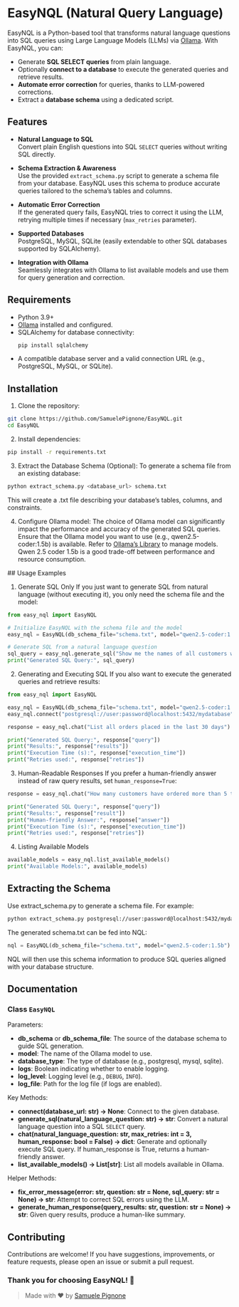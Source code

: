 # EasyNQL (Natural Query Language)

EasyNQL is a Python-based tool that transforms natural language questions into SQL queries using Large Language Models (LLMs) via [Ollama](https://ollama.com/). With EasyNQL, you can:

- Generate **SQL SELECT queries** from plain language.
- Optionally **connect to a database** to execute the generated queries and retrieve results.
- **Automate error correction** for queries, thanks to LLM-powered corrections.
- Extract a **database schema** using a dedicated script.

## Features

- **Natural Language to SQL**  
  Convert plain English questions into SQL `SELECT` queries without writing SQL directly.

- **Schema Extraction & Awareness**  
  Use the provided `extract_schema.py` script to generate a schema file from your database. EasyNQL uses this schema to produce accurate queries tailored to the schema’s tables and columns.

- **Automatic Error Correction**  
  If the generated query fails, EasyNQL tries to correct it using the LLM, retrying multiple times if necessary (`max_retries` parameter).

- **Supported Databases**  
  PostgreSQL, MySQL, SQLite (easily extendable to other SQL databases supported by SQLAlchemy).

- **Integration with Ollama**  
  Seamlessly integrates with Ollama to list available models and use them for query generation and correction.

## Requirements

- Python 3.9+  
- [Ollama](https://ollama.com/) installed and configured.  
- SQLAlchemy for database connectivity:
  ```bash
  pip install sqlalchemy
  ```
- A compatible database server and a valid connection URL (e.g., PostgreSQL, MySQL, or SQLite).

## Installation

1. Clone the repository:

```bash
git clone https://github.com/SamuelePignone/EasyNQL.git
cd EasyNQL
```

2. Install dependencies:

```bash
pip install -r requirements.txt
```

3. Extract the Database Schema (Optional):
To generate a schema file from an existing database:

```bash
python extract_schema.py <database_url> schema.txt
```
This will create a .txt file describing your database’s tables, columns, and constraints.

4. Configure Ollama model:
The choice of Ollama model can significantly impact the performance and accuracy of the generated SQL queries.
Ensure that the Ollama model you want to use (e.g., qwen2.5-coder:1.5b) is available. Refer to [Ollama’s Library](https://ollama.com/library) to manage models.
Qwen 2.5 coder 1.5b is a good trade-off between performance and resource consumption.

## Usage Examples
1. Generate SQL Only
If you just want to generate SQL from natural language (without executing it), you only need the schema file and the model:

```python
from easy_nql import EasyNQL

# Initialize EasyNQL with the schema file and the model
easy_nql = EasyNQL(db_schema_file="schema.txt", model="qwen2.5-coder:1.5b", logs=True)

# Generate SQL from a natural language question
sql_query = easy_nql.generate_sql("Show me the names of all customers who bought 'Product X'")
print("Generated SQL Query:", sql_query)
```

2. Generating and Executing SQL
If you also want to execute the generated queries and retrieve results:

```python
from easy_nql import EasyNQL

easy_nql = EasyNQL(db_schema_file="schema.txt", model="qwen2.5-coder:1.5b", logs=True)
easy_nql.connect("postgresql://user:password@localhost:5432/mydatabase")

response = easy_nql.chat("List all orders placed in the last 30 days")

print("Generated SQL Query:", response["query"])
print("Results:", response["results"])
print("Execution Time (s):", response["execution_time"])
print("Retries used:", response["retries"])
```

3. Human-Readable Responses 
If you prefer a human-friendly answer instead of raw query results, set `human_response=True`:

```python
response = easy_nql.chat("How many customers have ordered more than 5 times?", human_response=True)

print("Generated SQL Query:", response["query"])
print("Results:", response["result"])
print("Human-friendly Answer:", response["answer"])
print("Execution Time (s):", response["execution_time"])
print("Retries used:", response["retries"])
```

4. Listing Available Models
```python
available_models = easy_nql.list_available_models()
print("Available Models:", available_models)
```

## Extracting the Schema
Use extract_schema.py to generate a schema file. For example:

```bash
python extract_schema.py postgresql://user:password@localhost:5432/mydatabase schema.txt
```
The generated schema.txt can be fed into NQL:

```python
nql = EasyNQL(db_schema_file="schema.txt", model="qwen2.5-coder:1.5b")
```

NQL will then use this schema information to produce SQL queries aligned with your database structure.

## Documentation

### Class `EasyNQL`

Parameters:

- **db_schema** or **db_schema_file**: The source of the database schema to guide SQL generation.
- **model**: The name of the Ollama model to use.
- **database_type**: The type of database (e.g., postgresql, mysql, sqlite).
- **logs**: Boolean indicating whether to enable logging.
- **log_level**: Logging level (e.g., `DEBUG`, `INFO`).
- **log_file**: Path for the log file (if logs are enabled).

Key Methods:

- **connect(database_url: str) -> None**: Connect to the given database.
- **generate_sql(natural_language_question: str) -> str**: Convert a natural language question into a SQL `SELECT` query.
- **chat(natural_language_question: str, max_retries: int = 3, human_response: bool = False) -> dict**: Generate and optionally execute SQL query. If human_response is True, returns a human-friendly answer.
- **list_available_models() -> List[str]**: List all models available in Ollama.

Helper Methods:

- **fix_error_message(error: str, question: str = None, sql_query: str = None) -> str**: Attempt to correct SQL errors using the LLM.
- **generate_human_response(query_results: str, question: str = None) -> str**: Given query results, produce a human-like summary.

## Contributing
Contributions are welcome! If you have suggestions, improvements, or feature requests, please open an issue or submit a pull request.

### Thank you for choosing EasyNQL! 🎉
> Made with ❤️ by [Samuele Pignone](https://github.com/SamuelePignone)
